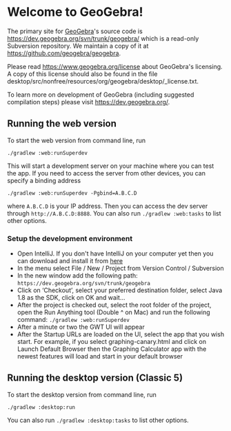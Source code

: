 # Welcome to GeoGebra!


The primary site for [GeoGebra](https://www.geogebra.org)'s source code is
https://dev.geogebra.org/svn/trunk/geogebra/ which
is a read-only Subversion repository. We maintain a copy of it
at https://github.com/geogebra/geogebra.

Please read https://www.geogebra.org/license about GeoGebra's
licensing. A copy of this license should also be found in the file
desktop/src/nonfree/resources/org/geogebra/desktop/_license.txt.

To learn more on development of GeoGebra (including suggested compilation
steps) please visit https://dev.geogebra.org/.

## Running the web version
To start the web version from command line, run

```
./gradlew :web:runSuperdev
```

This will start a development server on your machine where you can test the app. 
If you need to access the server from other devices, you can specify a binding address

```
./gradlew :web:runSuperdev -Pgbind=A.B.C.D
```

where `A.B.C.D` is your IP address. Then you can access the dev server through `http://A.B.C.D:8888`.
You can also run `./gradlew :web:tasks` to list other options.


### Setup the development environment

* Open IntelliJ. If you don't have IntelliJ on your computer yet 
then you can download and install it from [here](https://www.jetbrains.com/idea/download)
* In the menu select File / New / Project from Version Control / Subversion
* In the new window add the following path: `https://dev.geogebra.org/svn/trunk/geogebra`
* Click on ‘Checkout’, select your preferred destination folder, select Java 1.8 as the SDK, 
click on OK and wait…
* After the project is checked out, select the root folder of the project, 
open the Run Anything tool (Double ^ on Mac) and run the following command: 
`./gradlew :web:runSuperdev`
* After a minute or two the GWT UI will appear
* After the Startup URLs are loaded on the UI, select the app that you wish start. For example, 
if you select graphing-canary.html and click on Launch Default Browser 
then the Graphing Calculator app with the newest features 
will load and start in your default browser 

## Running the desktop version (Classic 5)
To start the desktop version from command line, run

```
./gradlew :desktop:run
```
You can also run `./gradlew :desktop:tasks` to list other options.